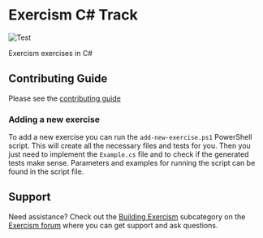 # Exercism C# Track

![Test](https://github.com/exercism/csharp/workflows/Test/badge.svg)

Exercism exercises in C#

## Contributing Guide

Please see the [contributing guide](https://exercism.org/docs/building)

### Adding a new exercise

To add a new exercise you can run the `add-new-exercise.ps1` PowerShell script. This will create all the necessary files and tests for you. Then you just need to implement the `Example.cs` file and to check if the generated tests make sense. Parameters and examples for running the script can be found in the script file.

## Support

Need assistance? Check out the [Building Exercism][building-exercism] subcategory on the [Exercism forum][forum] where you can get support and ask questions.

[building-exercism]: https://forum.exercism.org/c/exercism/building-exercism/125
[forum]: https://forum.exercism.org/
